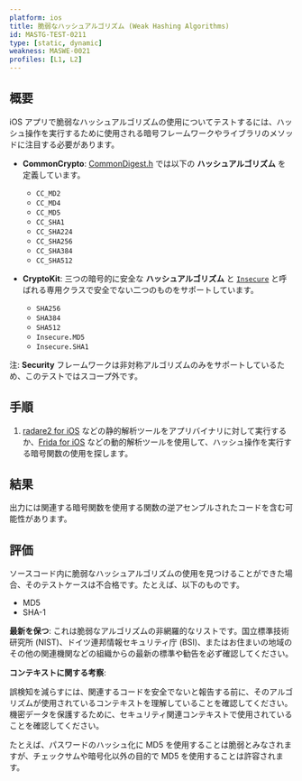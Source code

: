 ```yaml
---
platform: ios
title: 脆弱なハッシュアルゴリズム (Weak Hashing Algorithms)
id: MASTG-TEST-0211
type: [static, dynamic]
weakness: MASWE-0021
profiles: [L1, L2]
---
```


## 概要

iOS アプリで脆弱なハッシュアルゴリズムの使用についてテストするには、ハッシュ操作を実行するために使用される暗号フレームワークやライブラリのメソッドに注目する必要があります。

- **CommonCrypto**: [CommonDigest.h](https://opensource.apple.com/source/CommonCrypto/CommonCrypto-36064/CommonCrypto/CommonDigest.h) では以下の **ハッシュアルゴリズム** を定義しています。
    - `CC_MD2`
    - `CC_MD4`
    - `CC_MD5`
    - `CC_SHA1`
    - `CC_SHA224`
    - `CC_SHA256`
    - `CC_SHA384`
    - `CC_SHA512`

- **CryptoKit**: 三つの暗号的に安全な **ハッシュアルゴリズム** と [`Insecure`](https://developer.apple.com/documentation/cryptokit/insecure) と呼ばれる専用クラスで安全でない二つのものをサポートしています。
    - `SHA256`
    - `SHA384`
    - `SHA512`
    - `Insecure.MD5`
    - `Insecure.SHA1`

注: **Security** フレームワークは非対称アルゴリズムのみをサポートしているため、このテストではスコープ外です。

## 手順

1. [radare2 for iOS](../../../tools/ios/MASTG-TOOL-0073.md) などの静的解析ツールをアプリバイナリに対して実行するか、[Frida for iOS](../../../tools/ios/MASTG-TOOL-0039.md) などの動的解析ツールを使用して、ハッシュ操作を実行する暗号関数の使用を探します。

## 結果

出力には関連する暗号関数を使用する関数の逆アセンブルされたコードを含む可能性があります。

## 評価

ソースコード内に脆弱なハッシュアルゴリズムの使用を見つけることができた場合、そのテストケースは不合格です。たとえば、以下のものです。

- MD5
- SHA-1

**最新を保つ**: これは脆弱なアルゴリズムの非網羅的なリストです。国立標準技術研究所 (NIST)、ドイツ連邦情報セキュリティ庁 (BSI)、またはお住まいの地域のその他の関連機関などの組織からの最新の標準や勧告を必ず確認してください。

**コンテキストに関する考察**:

誤検知を減らすには、関連するコードを安全でないと報告する前に、そのアルゴリズムが使用されているコンテキストを理解していることを確認してください。機密データを保護するために、セキュリティ関連コンテキストで使用されていることを確認してください。

たとえば、パスワードのハッシュ化に MD5 を使用することは脆弱とみなされますが、チェックサムや暗号化以外の目的で MD5 を使用することは許容されます。
